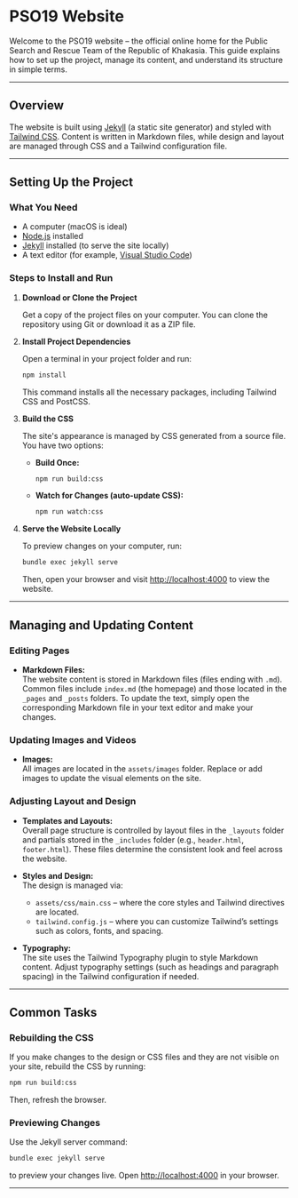# PSO19 Website

Welcome to the PSO19 website – the official online home for the Public Search and Rescue Team of the Republic of Khakasia. This guide explains how to set up the project, manage its content, and understand its structure in simple terms.

---

## Overview

The website is built using [Jekyll](https://jekyllrb.com/) (a static site generator) and styled with [Tailwind CSS](https://tailwindcss.com/). Content is written in Markdown files, while design and layout are managed through CSS and a Tailwind configuration file.

---

## Setting Up the Project

### What You Need

- A computer (macOS is ideal)
- [Node.js](https://nodejs.org/) installed
- [Jekyll](https://jekyllrb.com/) installed (to serve the site locally)
- A text editor (for example, [Visual Studio Code](https://code.visualstudio.com/))

### Steps to Install and Run

1. **Download or Clone the Project**

   Get a copy of the project files on your computer. You can clone the repository using Git or download it as a ZIP file.

2. **Install Project Dependencies**

   Open a terminal in your project folder and run:
   ```bash
   npm install
   ```
   This command installs all the necessary packages, including Tailwind CSS and PostCSS.

3. **Build the CSS**

   The site's appearance is managed by CSS generated from a source file. You have two options:
   
   - **Build Once:**
     ```bash
     npm run build:css
     ```
   - **Watch for Changes (auto-update CSS):**
     ```bash
     npm run watch:css
     ```

4. **Serve the Website Locally**

   To preview changes on your computer, run:
   ```bash
   bundle exec jekyll serve
   ```
   Then, open your browser and visit [http://localhost:4000](http://localhost:4000) to view the website.

---

## Managing and Updating Content

### Editing Pages

- **Markdown Files:**  
  The website content is stored in Markdown files (files ending with `.md`). Common files include `index.md` (the homepage) and those located in the `_pages` and `_posts` folders. To update the text, simply open the corresponding Markdown file in your text editor and make your changes.

### Updating Images and Videos

- **Images:**  
  All images are located in the `assets/images` folder. Replace or add images to update the visual elements on the site.

### Adjusting Layout and Design

- **Templates and Layouts:**  
  Overall page structure is controlled by layout files in the `_layouts` folder and partials stored in the `_includes` folder (e.g., `header.html`, `footer.html`). These files determine the consistent look and feel across the website.

- **Styles and Design:**  
  The design is managed via:
  - `assets/css/main.css` – where the core styles and Tailwind directives are located.
  - `tailwind.config.js` – where you can customize Tailwind’s settings such as colors, fonts, and spacing.

- **Typography:**  
  The site uses the Tailwind Typography plugin to style Markdown content. Adjust typography settings (such as headings and paragraph spacing) in the Tailwind configuration if needed.

---

## Common Tasks

### Rebuilding the CSS

If you make changes to the design or CSS files and they are not visible on your site, rebuild the CSS by running:
```bash
npm run build:css
```
Then, refresh the browser.

### Previewing Changes

Use the Jekyll server command:
```bash
bundle exec jekyll serve
```
to preview your changes live. Open [http://localhost:4000](http://localhost:4000) in your browser.

---

